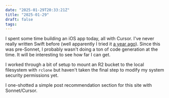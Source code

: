 ```yaml
---
date: "2025-01-29T20:33:21Z"
title: "2025-01-29"
draft: false
tags:
---
```


I spent some time building an iOS app today, all with Cursor.
I've never really written Swift before (well apparently I tried it [a year ago](logs/2024/01/07)).
Since this was pre-Sonnet, I probably wasn't doing a ton of code generation at the time.
It will be interesting to see how far I can get.

I worked through a bit of setup to mount an R2 bucket to the local filesystem with `rclone` but haven't taken the final step to modify my system security permissions yet.

I one-shotted a simple post recommendation section for this site with Sonnet/Cursor.
